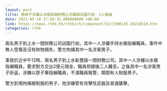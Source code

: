 ```yaml
---
layout: post
title: 兩男子涉嫌以水槍指嚇財務公司職員試圖行劫　1人被捕
date: 2021-05-10 17:50:35.000000000 +08:00
link: https://news.rthk.hk/rthk/ch/component/k2/1590136-20210510.htm
categories: rthk
---
```


兩名男子到上水一間財務公司試圖行劫，其中一人涉嫌手持水槍指嚇職員，事件中無人受傷及沒有財物損失，警方拘捕其中一名涉案男子。

事發於近中午12時，兩名男子到上水新豐路一間財務公司，其中一人涉嫌以水槍指嚇職員，要求對方交出2億元現金，職員拒絕後二人離去，之後其中一名涉案男子折返，涉嫌以原子筆指嚇職員，不滿職員報警，期間有人制服男子。

警方到場拘捕被制服的男子，他涉嫌管有攻擊性武器及普通襲擊。

